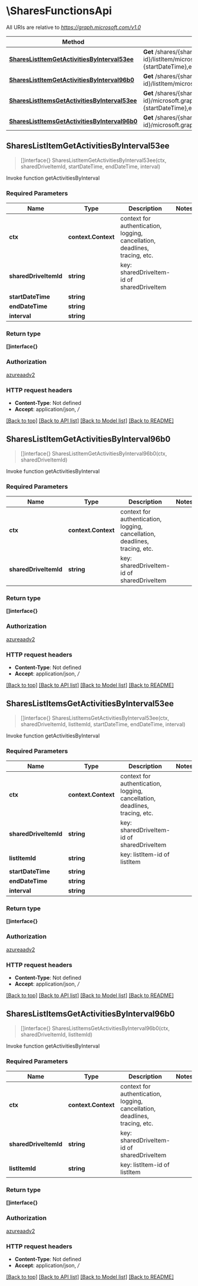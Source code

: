 # \SharesFunctionsApi

All URIs are relative to *https://graph.microsoft.com/v1.0*

Method | HTTP request | Description
------------- | ------------- | -------------
[**SharesListItemGetActivitiesByInterval53ee**](SharesFunctionsApi.md#SharesListItemGetActivitiesByInterval53ee) | **Get** /shares/{sharedDriveItem-id}/listItem/microsoft.graph.getActivitiesByInterval(startDateTime&#x3D;{startDateTime},endDateTime&#x3D;{endDateTime},interval&#x3D;{interval}) | Invoke function getActivitiesByInterval
[**SharesListItemGetActivitiesByInterval96b0**](SharesFunctionsApi.md#SharesListItemGetActivitiesByInterval96b0) | **Get** /shares/{sharedDriveItem-id}/listItem/microsoft.graph.getActivitiesByInterval() | Invoke function getActivitiesByInterval
[**SharesListItemsGetActivitiesByInterval53ee**](SharesFunctionsApi.md#SharesListItemsGetActivitiesByInterval53ee) | **Get** /shares/{sharedDriveItem-id}/list/items/{listItem-id}/microsoft.graph.getActivitiesByInterval(startDateTime&#x3D;{startDateTime},endDateTime&#x3D;{endDateTime},interval&#x3D;{interval}) | Invoke function getActivitiesByInterval
[**SharesListItemsGetActivitiesByInterval96b0**](SharesFunctionsApi.md#SharesListItemsGetActivitiesByInterval96b0) | **Get** /shares/{sharedDriveItem-id}/list/items/{listItem-id}/microsoft.graph.getActivitiesByInterval() | Invoke function getActivitiesByInterval



## SharesListItemGetActivitiesByInterval53ee

> []interface{} SharesListItemGetActivitiesByInterval53ee(ctx, sharedDriveItemId, startDateTime, endDateTime, interval)

Invoke function getActivitiesByInterval

### Required Parameters


Name | Type | Description  | Notes
------------- | ------------- | ------------- | -------------
**ctx** | **context.Context** | context for authentication, logging, cancellation, deadlines, tracing, etc.
**sharedDriveItemId** | **string**| key: sharedDriveItem-id of sharedDriveItem | 
**startDateTime** | **string**|  | 
**endDateTime** | **string**|  | 
**interval** | **string**|  | 

### Return type

**[]interface{}**

### Authorization

[azureaadv2](../README.md#azureaadv2)

### HTTP request headers

- **Content-Type**: Not defined
- **Accept**: application/json, */*

[[Back to top]](#) [[Back to API list]](../README.md#documentation-for-api-endpoints)
[[Back to Model list]](../README.md#documentation-for-models)
[[Back to README]](../README.md)


## SharesListItemGetActivitiesByInterval96b0

> []interface{} SharesListItemGetActivitiesByInterval96b0(ctx, sharedDriveItemId)

Invoke function getActivitiesByInterval

### Required Parameters


Name | Type | Description  | Notes
------------- | ------------- | ------------- | -------------
**ctx** | **context.Context** | context for authentication, logging, cancellation, deadlines, tracing, etc.
**sharedDriveItemId** | **string**| key: sharedDriveItem-id of sharedDriveItem | 

### Return type

**[]interface{}**

### Authorization

[azureaadv2](../README.md#azureaadv2)

### HTTP request headers

- **Content-Type**: Not defined
- **Accept**: application/json, */*

[[Back to top]](#) [[Back to API list]](../README.md#documentation-for-api-endpoints)
[[Back to Model list]](../README.md#documentation-for-models)
[[Back to README]](../README.md)


## SharesListItemsGetActivitiesByInterval53ee

> []interface{} SharesListItemsGetActivitiesByInterval53ee(ctx, sharedDriveItemId, listItemId, startDateTime, endDateTime, interval)

Invoke function getActivitiesByInterval

### Required Parameters


Name | Type | Description  | Notes
------------- | ------------- | ------------- | -------------
**ctx** | **context.Context** | context for authentication, logging, cancellation, deadlines, tracing, etc.
**sharedDriveItemId** | **string**| key: sharedDriveItem-id of sharedDriveItem | 
**listItemId** | **string**| key: listItem-id of listItem | 
**startDateTime** | **string**|  | 
**endDateTime** | **string**|  | 
**interval** | **string**|  | 

### Return type

**[]interface{}**

### Authorization

[azureaadv2](../README.md#azureaadv2)

### HTTP request headers

- **Content-Type**: Not defined
- **Accept**: application/json, */*

[[Back to top]](#) [[Back to API list]](../README.md#documentation-for-api-endpoints)
[[Back to Model list]](../README.md#documentation-for-models)
[[Back to README]](../README.md)


## SharesListItemsGetActivitiesByInterval96b0

> []interface{} SharesListItemsGetActivitiesByInterval96b0(ctx, sharedDriveItemId, listItemId)

Invoke function getActivitiesByInterval

### Required Parameters


Name | Type | Description  | Notes
------------- | ------------- | ------------- | -------------
**ctx** | **context.Context** | context for authentication, logging, cancellation, deadlines, tracing, etc.
**sharedDriveItemId** | **string**| key: sharedDriveItem-id of sharedDriveItem | 
**listItemId** | **string**| key: listItem-id of listItem | 

### Return type

**[]interface{}**

### Authorization

[azureaadv2](../README.md#azureaadv2)

### HTTP request headers

- **Content-Type**: Not defined
- **Accept**: application/json, */*

[[Back to top]](#) [[Back to API list]](../README.md#documentation-for-api-endpoints)
[[Back to Model list]](../README.md#documentation-for-models)
[[Back to README]](../README.md)

